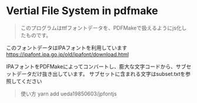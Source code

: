 # Vertial File System in pdfmake

> このプログラムはttfフォントデータを、PDFMakeで扱えるようにjs化したものです。

このフォントデータはIPAフォントを利用しています
https://ipafont.ipa.go.jp/old/ipafont/download.html

IPAフォントをPDFMakeによってコンバートし、膨大な文字コードから、サブセットデータだけ抜き出しています。
サブセットに含まれる文字はsubset.txtを参照してください

> 使い方
yarn add ueda19850603/jpfontjs

